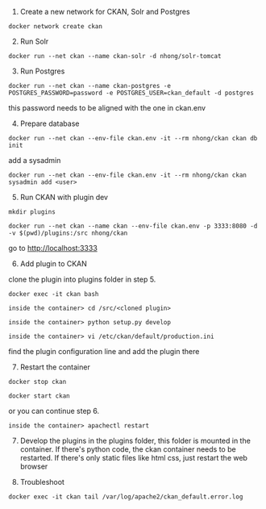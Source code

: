 
1. Create a new network for CKAN, Solr and Postgres

 ```docker network create ckan```

2. Run Solr

 ```docker run --net ckan --name ckan-solr -d nhong/solr-tomcat```

3. Run Postgres

 ```docker run --net ckan --name ckan-postgres -e POSTGRES_PASSWORD=password -e POSTGRES_USER=ckan_default -d postgres ```
 
 this password needs to be aligned with the one in ckan.env
 
4. Prepare database

 ```docker run --net ckan --env-file ckan.env -it --rm nhong/ckan ckan db init```
 
 add a sysadmin

 ```docker run --net ckan --env-file ckan.env -it --rm nhong/ckan ckan sysadmin add <user>```

5. Run CKAN with plugin dev
 
 ```mkdir plugins```

 ```docker run --net ckan --name ckan --env-file ckan.env -p 3333:8080 -d -v $(pwd)/plugins:/src nhong/ckan```
 
 go to <http://localhost:3333>

6. Add plugin to CKAN

 clone the plugin into plugins folder in step 5.
 
 ```docker exec -it ckan bash```

 ```inside the container> cd /src/<cloned plugin>```
 
 ```inside the container> python setup.py develop ```
 
 ```inside the container> vi /etc/ckan/default/production.ini```
 
 find the plugin configuration line and add the plugin there

7. Restart the container
 
 ```docker stop ckan ```

 ```docker start ckan```
 
 or you can continue step 6.
 
 ```inside the container> apachectl restart```

7. Develop the plugins in the plugins folder, this folder is mounted in the container. If there's python code, the ckan container needs to be restarted. If there's only static files like html css, just restart the web browser

8. Troubleshoot

 ```docker exec -it ckan tail /var/log/apache2/ckan_default.error.log```
